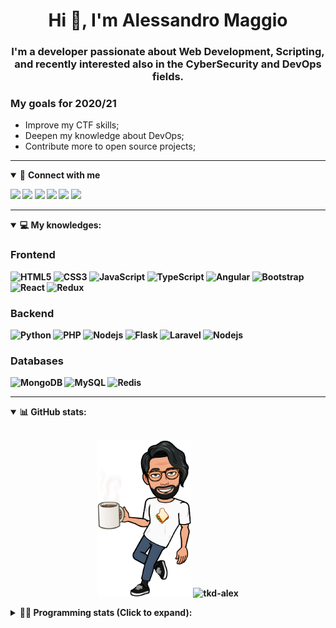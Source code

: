 <h1 align="center">Hi 👋, I'm Alessandro Maggio</h1>
<h3 align="center">I'm a developer passionate about Web Development, Scripting, and recently interested also in the CyberSecurity and DevOps fields.</h3>

### My goals for 2020/21
- Improve my CTF skills;
- Deepen my knowledge about DevOps;
- Contribute more to open source projects;

____

<details open>
<summary>🤝 <b>Connect with me<b></summary>

<p align = "center">

[<img src="https://img.shields.io/badge/twitter-1DA1F2.svg?&style=for-the-badge&logo=twitter&logoColor=white" />](https://twitter.com/TkdAxel)
[<img src ="https://img.shields.io/badge/portfolio-web-%23.svg?&style=for-the-badge&logo=&logoColor=white%22">](https://alessandromaggio.it/)
[<img src ="https://img.shields.io/badge/Telegram-1ca0f1.svg?&style=for-the-badge&logo=Telegram&logoColor=white%22&link=https://t.me/TkdAlex">](https://t.me/TkdAlex/)
[<img src="https://img.shields.io/badge/gmail-c14438.svg?&style=for-the-badge&logo=Gmail&logoColor=white&link=mailto:alex.tkd.alex@gmail.com"/>](mailto:alex.tkd.alex@gmail.com)
[<img src="https://img.shields.io/badge/linkedin-0077B5.svg?&style=for-the-badge&logo=linkedin&logoColor=white" />](https://www.linkedin.com/in/aalessandromaggio/)
[<img src = "https://img.shields.io/badge/instagram-E4405F.svg?&style=for-the-badge&logo=instagram&logoColor=white">](https://www.instagram.com/tkd_alex/)
<!--- [![Visits Badge](https://badges.pufler.dev/visits/tkd-alex/tkd-alex?style=for-the-badge&color=blue)](https://github.com/tkd-alex/tkd-alex) -->

</p>

</details>

---

<details open>
<summary>💻 <b>My knowledges</b>: </summary>

### Frontend
![HTML5](https://img.shields.io/badge/-HTML5-E34F26.svg?style=for-the-badge&logo=html5&logoColor=ffffff)
![CSS3](https://img.shields.io/badge/-CSS3-1572B6.svg?style=for-the-badge&logo=css3)
![JavaScript](https://img.shields.io/badge/-JavaScript-282C34?style=for-the-badge&logo=javascript)
![TypeScript](https://img.shields.io/badge/-TypeScript-007ACC?style=for-the-badge&logo=typescript)
![Angular](https://img.shields.io/badge/-Angular-DD0031?style=for-the-badge&logo=angular)
![Bootstrap](https://img.shields.io/badge/-Bootstrap-563D7C.svg?style=for-the-badge&logo=bootstrap)
![React](https://img.shields.io/badge/-React-282C34.svg?style=for-the-badge&logo=react&logoColor=ffffff)
![Redux](https://img.shields.io/badge/-Redux-764ABC.svg?style=for-the-badge&logo=redux)

### Backend
![Python](https://img.shields.io/badge/-Python-3776AB.svg?style=for-the-badge&logo=Python&logoColor=ffffff)
![PHP](https://img.shields.io/badge/-PHP-777BB4.svg?style=for-the-badge&logo=PHP&logoColor=ffffff)
![Nodejs](https://img.shields.io/badge/-Bash-4EAA25.svg?style=for-the-badge&logo=gnu-bash&logoColor=ffffff)
![Flask](https://img.shields.io/badge/-Flask-282C34.svg?style=for-the-badge&logo=flask)
![Laravel](https://img.shields.io/badge/-Laravel-FF2D20.svg?style=for-the-badge&logo=laravel&logoColor=ffffff)
![Nodejs](https://img.shields.io/badge/-Nodejs-339933.svg?style=for-the-badge&logo=Node.js&logoColor=ffffff)

### Databases
![MongoDB](https://img.shields.io/badge/-MongoDB-47A248?style=for-the-badge&logo=mongodb&logoColor=ffffff)
![MySQL](https://img.shields.io/badge/-MySQL-4479A1?style=for-the-badge&logo=mysql&logoColor=ffffff)
![Redis](https://img.shields.io/badge/-Redis-DC382D?style=for-the-badge&logo=Redis&logoColor=ffffff)

</details>

---

<details open>
 <summary>📊 <b>GitHub stats</b>: </summary>

<br>

<p align = "center">
    <img src="https://raw.githubusercontent.com/Tkd-Alex/tkd-alex/master/images/321517cd-ff68-41a7-b0d1-e765680568a7-8b6448d9-c944-4146-b633-adbdd25cb471-v1.png" height="250" />
    <img src="https://github-readme-stats.vercel.app/api?username=tkd-alex&show_icons=true&count_private=true&hide_border=true&line_height=25" alt="tkd-alex">
</p>

</design>

<details>
 <summary>👨‍💻 <b>Programming stats (Click to expand)</b>: </summary>
 
<!--START_SECTION:waka-->
**I'm an Early 🐤** 

```text
🌞 Morning    399 commits    █████░░░░░░░░░░░░░░░░░░░░   22.62% 
🌆 Daytime    734 commits    ██████████░░░░░░░░░░░░░░░   41.61% 
🌃 Evening    583 commits    ████████░░░░░░░░░░░░░░░░░   33.05% 
🌙 Night      48 commits     ░░░░░░░░░░░░░░░░░░░░░░░░░   2.72%

```
📅 **I'm Most Productive on Wednesday** 

```text
Monday       272 commits    ███░░░░░░░░░░░░░░░░░░░░░░   15.42% 
Tuesday      283 commits    ████░░░░░░░░░░░░░░░░░░░░░   16.04% 
Wednesday    323 commits    ████░░░░░░░░░░░░░░░░░░░░░   18.31% 
Thursday     298 commits    ████░░░░░░░░░░░░░░░░░░░░░   16.89% 
Friday       254 commits    ███░░░░░░░░░░░░░░░░░░░░░░   14.4% 
Saturday     166 commits    ██░░░░░░░░░░░░░░░░░░░░░░░   9.41% 
Sunday       168 commits    ██░░░░░░░░░░░░░░░░░░░░░░░   9.52%

```


📊 **This Week I Spent My Time On** 

```text
⌚︎ Time Zone: Europe/Rome

💬 Programming Languages: 
JavaScript               10 hrs 20 mins      ██████████░░░░░░░░░░░░░░░   41.38% 
Python                   5 hrs 13 mins       █████░░░░░░░░░░░░░░░░░░░░   20.91% 
PHP                      4 hrs 50 mins       ████░░░░░░░░░░░░░░░░░░░░░   19.38% 
HTML                     2 hrs 38 mins       ██░░░░░░░░░░░░░░░░░░░░░░░   10.58% 
CSV                      34 mins             ░░░░░░░░░░░░░░░░░░░░░░░░░   2.32%

🔥 Editors: 
VS Code                  23 hrs 21 mins      ███████████████████████░░   93.5% 
Sublime Text             1 hr 37 mins        █░░░░░░░░░░░░░░░░░░░░░░░░   6.5%

🐱‍💻 Projects: 
myStore                  14 hrs 57 mins      ███████████████░░░░░░░░░░   59.85% 
secret-project-ytm       6 hrs 18 mins       ██████░░░░░░░░░░░░░░░░░░░   25.22% 
PandaScripts-Chrome-Exten2 hrs 23 mins       ██░░░░░░░░░░░░░░░░░░░░░░░   9.55% 
Unknown Project          1 hr 20 mins        █░░░░░░░░░░░░░░░░░░░░░░░░   5.38%

💻 Operating System: 
Linux                    24 hrs 59 mins      █████████████████████████   100.0%

```

**I Mostly Code in Python** 

```text
Python                   30 repos            ██████████░░░░░░░░░░░░░░░   41.1% 
JavaScript               12 repos            ████░░░░░░░░░░░░░░░░░░░░░   16.44% 
PHP                      5 repos             █░░░░░░░░░░░░░░░░░░░░░░░░   6.85% 
CSS                      5 repos             █░░░░░░░░░░░░░░░░░░░░░░░░   6.85% 
HTML                     5 repos             █░░░░░░░░░░░░░░░░░░░░░░░░   6.85%

```



 Last Updated on 09/07/2021
<!--END_SECTION:waka-->

</details>
